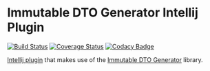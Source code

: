 # Immutable DTO Generator Intellij Plugin

[![Build Status](https://travis-ci.org/michaelruocco/immutable-dto-generator-plugin.svg?branch=master)](https://travis-ci.org/michaelruocco/immutable-dto-generator-plugin.)
[![Coverage Status](https://coveralls.io/repos/github/michaelruocco/immutable-dto-generator-plugin./badge.svg?branch=master)](https://coveralls.io/github/michaelruocco/immutable-dto-generator-plugin.?branch=master)
[![Codacy Badge](https://api.codacy.com/project/badge/Grade/55c9939f55a94822864280ea0114bfb0)](https://www.codacy.com/app/michaelruocco/immutable-dto-generator-plugin.?utm_source=github.com&amp;utm_medium=referral&amp;utm_content=michaelruocco/immutable-dto-generator-plugin.&amp;utm_campaign=Badge_Grade)

[Intellij plugin](http://plugins.jetbrains.com/plugin/10569-immutable-dto-generator-plugin) that makes use of the
[Immutable DTO Generator](https://github.com/michaelruocco/immutable-dto-generator-plugin) library.

